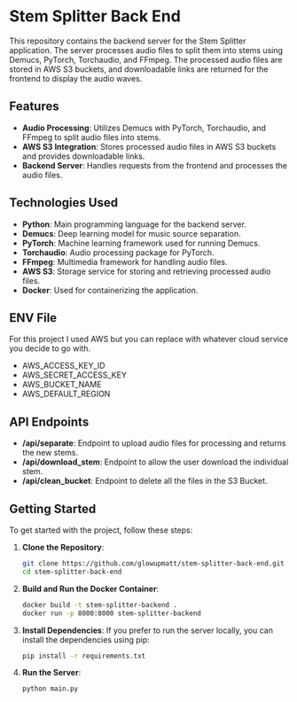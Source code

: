 # Stem Splitter Back End

This repository contains the backend server for the Stem Splitter application. The server processes audio files to split them into stems using Demucs, PyTorch, Torchaudio, and FFmpeg. The processed audio files are stored in AWS S3 buckets, and downloadable links are returned for the frontend to display the audio waves.

## Features

- **Audio Processing**: Utilizes Demucs with PyTorch, Torchaudio, and FFmpeg to split audio files into stems.
- **AWS S3 Integration**: Stores processed audio files in AWS S3 buckets and provides downloadable links.
- **Backend Server**: Handles requests from the frontend and processes the audio files.

## Technologies Used

- **Python**: Main programming language for the backend server.
- **Demucs**: Deep learning model for music source separation.
- **PyTorch**: Machine learning framework used for running Demucs.
- **Torchaudio**: Audio processing package for PyTorch.
- **FFmpeg**: Multimedia framework for handling audio files.
- **AWS S3**: Storage service for storing and retrieving processed audio files.
- **Docker**: Used for containerizing the application.

## ENV File
For this project I used AWS but you can replace with whatever cloud service you decide to go with.

 - AWS_ACCESS_KEY_ID
 - AWS_SECRET_ACCESS_KEY
 - AWS_BUCKET_NAME
 - AWS_DEFAULT_REGION

## API Endpoints

- **/api/separate**: Endpoint to upload audio files for processing and returns the new stems.
- **/api/download_stem**: Endpoint to allow the user download the individual stem.
- **/api/clean_bucket**: Endpoint to delete all the files in the S3 Bucket.

## Getting Started

To get started with the project, follow these steps:

1. **Clone the Repository**:
    ```sh
    git clone https://github.com/glowupmatt/stem-splitter-back-end.git
    cd stem-splitter-back-end
    ```

2. **Build and Run the Docker Container**:
    ```sh
    docker build -t stem-splitter-backend .
    docker run -p 8000:8000 stem-splitter-backend
    ```

3. **Install Dependencies**:
    If you prefer to run the server locally, you can install the dependencies using pip:
    ```sh
    pip install -r requirements.txt
    ```

4. **Run the Server**:
    ```sh
    python main.py
    ```
